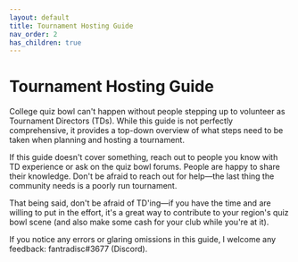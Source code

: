 ```yaml
---
layout: default
title: Tournament Hosting Guide
nav_order: 2
has_children: true
---
```


# Tournament Hosting Guide

College quiz bowl can't happen without people stepping up to volunteer as Tournament Directors (TDs). While this guide is not perfectly comprehensive, it provides a top-down overview of what steps need to be taken when planning and hosting a tournament. 

If this guide doesn't cover something, reach out to people you know with TD experience or ask on the quiz bowl forums. People are happy to share their knowledge. Don't be afraid to reach out for help—the last thing the community needs is a poorly run tournament.  

That being said, don't be afraid of TD'ing—if you have the time and are willing to put in the effort, it's a great way to contribute to your region's quiz bowl scene (and also make some cash for your club while you're at it).

If you notice any errors or glaring omissions in this guide, I welcome any feedback: fantradisc#3677 (Discord). 
